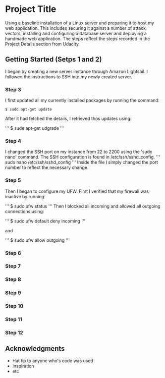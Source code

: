 # Project Title

Using a baseline installation of a Linux server and preparing it to host my web application. This includes securing it against a number of attack vectors, installing and configuring a database server and deploying a handmade web application. The steps reflect the steps recorded in the Project Details section from Udacity.

## Getting Started (Setps 1 and 2)

I began by creating a new server instance through Amazon Lightsail.  I followed the instructions to SSH into my newly created server.

### Step 3

I first updated all my currently installed packages by running the command:

```
$ sudo apt-get update
```

After it had fetched the details, I retrieved thos updates using:

'''
$ sude apt-get udgrade
'''

### Step 4

I changed the SSH port on my instance from 22 to 2200 using the 'sudo nano' command. The SSH configuration is found in /etc/ssh/sshd_config.
'''
sudo nano /etc/ssh/sshd_config
'''
Inside the file I simply changed the port number to reflect the necessary change.


### Step 5

Then I began to configure my UFW. First I verified that my firewall was inactive by running:

'''
$ sudo ufw status
'''
Then I blocked all incoming and allowed all outgoing connections using:

'''
$ sudo ufw default deny incoming
'''

and

'''
$ sudo ufw allow outgoing
'''

### Step 6



### Step 7

### Step 8

### Step 9

### Step 10

### Step 11

### Step 12

## Acknowledgments

* Hat tip to anyone who's code was used
* Inspiration
* etc
